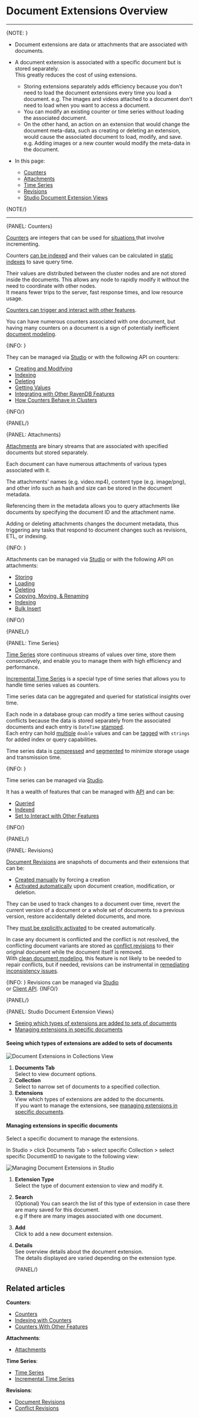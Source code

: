 # Document Extensions Overview
---

{NOTE: }

* Document extensions are data or attachments that are associated with documents.  

* A document extension is associated with a specific document but is stored separately.  
  This greatly reduces the cost of using extensions.  
   * Storing extensions separately adds efficiency because you don't need to load the document extensions 
     every time you load a document. e.g. The images and videos attached to a document don't need to load when you 
     want to access a document.
   * You can modify an existing counter or time series without loading the associated document.  
   * On the other hand, an action on an extension that would change the document meta-data, such as creating 
     or deleting an extension, would cause the associated document to load, modify, and save.  
     e.g. Adding images or a new counter would modify the meta-data in the document.

* In this page:  
  * [Counters](../document-extensions/overview-extensions#counters)  
  * [Attachments](../document-extensions/overview-extensions#attachments)  
  * [Time Series](../document-extensions/overview-extensions#time-series)  
  * [Revisions](../document-extensions/overview-extensions#revisions)  
  * [Studio Document Extension Views](../document-extensions/overview-extensions#studio-document-extension-views)  

{NOTE/}

---

{PANEL: Counters}

[Counters](../document-extensions/counters/overview) are integers that can be used for [situations ](../document-extensions/counters/overview#convenient-counting-mechanism) 
that involve incrementing.  

Counters [can be indexed](../document-extensions/counters/indexing) and their values can be calculated in 
[static indexes](../indexes/creating-and-deploying) 
to save query time. 

Their values are distributed between the cluster nodes and are not stored inside the documents. 
This allows any node to rapidly modify it 
without the need to coordinate with other nodes.  
It means fewer trips to the server, fast response times, and low resource usage.  

[Counters can trigger and interact with other features](../document-extensions/counters/counters-and-other-features#counters-and-other-features).

You can have numerous counters associated with one document, but having many counters on a document is a sign of potentially
inefficient [document modeling](https://ravendb.net/learn/inside-ravendb-book/reader/4.0/3-document-modeling).

{INFO: }

They can be managed via [Studio](../studio/database/document-extensions/counters#counters)
or with the following API on counters:

* [Creating and Modifying](../document-extensions/counters/create-or-modify)
* [Indexing](../document-extensions/counters/indexing)
* [Deleting](../document-extensions/counters/delete)
* [Getting Values](../document-extensions/counters/retrieve-counter-values)
* [Integrating with Other RavenDB Features](../document-extensions/counters/counters-and-other-features)
* [How Counters Behave in Clusters](../document-extensions/counters/counters-in-clusters)

{INFO/}

{PANEL/}


{PANEL: Attachments}

[Attachments](../document-extensions/attachments/what-are-attachments) 
are binary streams that are associated with specified documents but stored separately.  

Each document can have numerous attachments of various types associated with it.  

The attachments' names (e.g. video.mp4), content type (e.g. image/png), and other info such as hash and size 
can be stored in the document metadata.  

Referencing them in the metadata allows you to query attachments like documents by specifying
the document ID and the attachment name.  

Adding or deleting attachments changes the document metadata, thus triggering any tasks that respond to document changes
such as revisions, ETL, or indexing.

{INFO: }

Attachments can be managed via [Studio](../studio/database/documents/document-view#document-view---actions)
or with the following API on attachments:

* [Storing](../document-extensions/attachments/storing)
* [Loading](../document-extensions/attachments/loading)
* [Deleting](../document-extensions/attachments/deleting)
* [Copying, Moving, & Renaming](../document-extensions/attachments/copying-moving-renaming)
* [Indexing](../document-extensions/attachments/indexing)
* [Bulk Insert](../document-extensions/attachments/bulk-insert)

{INFO/}

{PANEL/}


{PANEL: Time Series}

[Time Series](../document-extensions/timeseries/overview) store continuous streams of values over time, 
store them consecutively, and enable you to manage them with high efficiency and performance.  

[Incremental Time Series](../document-extensions/timeseries/incremental-time-series/overview) 
is a special type of time series that allows you to handle time series values as counters.

Time series data can be aggregated and queried for statistical insights over time.  

Each node in a database group can modify a time series without causing conflicts because the data is stored 
separately from the associated documents and each entry is `DateTime` [stamped](../document-extensions/timeseries/overview#timestamps).  
Each entry can hold [multiple](../document-extensions/timeseries/overview#values) 
`double` values and can be [tagged](../document-extensions/timeseries/overview#tags) 
with `strings` for added index or query capabilities.  

Time series data is [compressed](../document-extensions/timeseries/design#compression) 
  and [segmented](../document-extensions/timeseries/overview#time-series-segments) 
  to minimize storage usage and transmission time.  

{INFO: }

Time series can be managed via [Studio](../studio/database/document-extensions/time-series).  

It has a wealth of features that can be managed with [API](../document-extensions/timeseries/client-api/overview) and can be:

* [Queried](../document-extensions/timeseries/querying/overview-and-syntax)
* [Indexed](../document-extensions/timeseries/indexing)
* [Set to Interact with Other Features](../document-extensions/timeseries/time-series-and-other-features)

{INFO/}

{PANEL/}


{PANEL: Revisions}

[Document Revisions](../document-extensions/revisions/overview) 
are snapshots of documents and their extensions that can be: 

* [Created manually](../document-extensions/revisions/overview#force-revision-creation) 
  by forcing a creation 
* [Activated automatically](../document-extensions/revisions/overview#defining-a-revisions-configuration) 
  upon document creation, modification, or deletion.

They can be used to track changes to a document over time, revert the current version of a document 
or a whole set of documents to a previous version, restore accidentally deleted documents, and more.

They [must be explicitly activated](../document-extensions/revisions/overview#revisions-configuration) 
to be created automatically. 

In case any document is conflicted and the conflict is not resolved, 
the conflicting document variants are stored as [conflict revisions](../document-extensions/revisions/client-api/operations/conflict-revisions-configuration) 
to their original document while the document itself is removed.  
With [clean document modeling](https://ravendb.net/learn/inside-ravendb-book/reader/4.0/3-document-modeling), 
this feature is not likely to be needed to repair conflicts, 
but if needed, revisions can be instrumental in [remediating inconsistency issues](https://ravendb.net/learn/inside-ravendb-book/reader/4.0/6-ravendb-clusters#transaction-atomicity-and-replication). 

{INFO: }
Revisions can be managed via [Studio](../studio/database/document-extensions/revisions)  
or [Client API](../document-extensions/revisions/client-api/overview).
{INFO/}

{PANEL/}


{PANEL: Studio Document Extension Views}

* [Seeing which types of extensions are added to sets of documents](../document-extensions/overview-extensions#seeing-which-types-of-extensions-are-added-to-sets-of-documents)  
* [Managing extensions in specific documents](../document-extensions/overview-extensions#managing-extensions-in-specific-documents)  

#### Seeing which types of extensions are added to sets of documents

![Document Extensions in Collections View](images/extensions-collections-view.png "Document Extensions in Collections View")

1. **Documents Tab**  
   Select to view document options.
2. **Collection**  
   Select to narrow set of documents to a specified collection. 
3. **Extensions**  
   View which types of extensions are added to the documents.  
   If you want to manage the extensions, see [managing extensions in specific documents](../document-extensions/overview-extensions#managing-extensions-in-specific-documents).  

#### Managing extensions in specific documents

Select a specific document to manage the extensions.  

In Studio > click Documents Tab > select specific Collection > select specific DocumentID to navigate to the following view:  

![Managing Document Extensions in Studio](images/extensions-managing-single-doc.png "Managing Document Extensions in Studio")

1. **Extension Type**  
   Select the type of document extension to view and modify it.
2. **Search**  
   (Optional)  You can search the list of this type of extension in case there are many saved for this document.  
   e.g If there are many images associated with one document.
3. **Add**  
   Click to add a new document extension.  
4. **Details**  
   See overview details about the document extension.  
   The details displayed are varied depending on the extension type.  

   {PANEL/}

## Related articles

**Counters**:  

- [Counters](../document-extensions/counters/overview)
- [Indexing with Counters](../document-extensions/counters/indexing)
- [Counters With Other Features](../document-extensions/counters/counters-and-other-features#counters-and-other-features)

**Attachments**:  

- [Attachments](../document-extensions/attachments/what-are-attachments)

**Time Series**:  

- [Time Series](../document-extensions/timeseries/overview)
- [Incremental Time Series](../document-extensions/timeseries/incremental-time-series/overview)

**Revisions**:  

- [Document Revisions](../document-extensions/revisions/overview)
- [Conflict Revisions](../document-extensions/revisions/client-api/operations/conflict-revisions-configuration)

